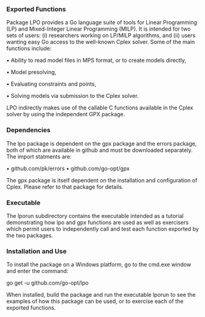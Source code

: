 ### Exported Functions

Package LPO provides a Go language suite of tools for Linear Programming (LP) and Mixed-Integer Linear Programming (MILP). It is intended for two sets of users: (i) researchers working on LP/MILP algorithms, and (ii) users wanting easy Go access to the well-known Cplex solver. Some of the main functions include:

•	Ability to read model files in MPS format, or to create models directly,

•	Model presolving,

•	Evaluating constraints and points,

•	Solving models via submission to the Cplex solver.

LPO indirectly makes use of the callable C functions available in the Cplex solver by using the independent GPX package.

### Dependencies

The lpo package is dependent on the gpx package and the errors package, both of which are available in github and must be
downloaded separately. The import statments are:

•	github.com/pk/errors
•	github.com/go-opt/gpx

The gpx package is itself dependent on the installation and configuration of Cplex. Please refer to that package for details.

### Executable

The lporun subdirectory contains the executable intended as a tutorial demonstrating how lpo and gpx functions are used as well
as exercisers which permit users to independently call and test each function exported by the two packages.

### Installation and Use

To install the package on a Windows platform, go to the cmd.exe window and enter the command:

  go get -u github.com/go-opt/lpo
  
When installed, build the package and run the executable lporun to see the examples of how this package can be used, or to
exercise each of the exported functions.
